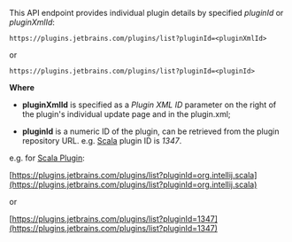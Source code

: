 [//]: # (title: Plugin Details API)

This API endpoint provides individual plugin details by specified *pluginId* or *pluginXmlId*:
 
```
https://plugins.jetbrains.com/plugins/list?pluginId=<pluginXmlId>
```

or

```
https://plugins.jetbrains.com/plugins/list?pluginId=<pluginId>
```

**Where**

* **pluginXmlId** is specified as a *Plugin XML ID* parameter on the right of the plugin's individual update page and in the plugin.xml;

* **pluginId** is a numeric ID of the plugin, can be retrieved from the plugin repository URL. e.g. [Scala](https://plugins.jetbrains.com/plugin/1347-scala) plugin ID is *1347*.

e.g. for [Scala Plugin](https://plugins.jetbrains.com/plugin/1347-scala):

[https://plugins.jetbrains.com/plugins/list?pluginId=org.intellij.scala](https://plugins.jetbrains.com/plugins/list?pluginId=org.intellij.scala)

or

[https://plugins.jetbrains.com/plugins/list?pluginId=1347](https://plugins.jetbrains.com/plugins/list?pluginId=1347)
